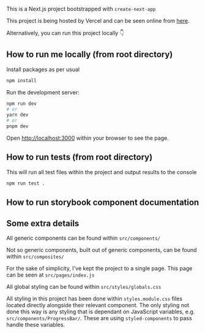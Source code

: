 This is a Next.js project bootstrapped with `create-next-app`

This project is being hosted by Vercel and can be seen online from [here](https://lodgify-technical-assignment.vercel.app/).

Alternatively, you can run this project locally 👇

## How to run me locally (from root directory)

Install packages as per usual
```bash
npm install
```

Run the development server:

```bash
npm run dev
# or
yarn dev
# or
pnpm dev
```

Open [http://localhost:3000](http://localhost:3000) within your browser to see the page.

## How to run tests (from root directory)

This will run all test files within the project and output results to the console
```bash
npm run test .
```

## How to run storybook component documentation

## Some extra details
All generic components can be found within
`src/components/`

Not so generic components, built out of generic components, can be found within
`src/composites/`

For the sake of simplicity, I've kept the project to a single page. This page can be seen at
`src/pages/index.js`

All global styling can be found within
`src/styles/globals.css`

All styling in this project has been done within `styles.module.css` files located directly alongside their relevant component. 
The only styling not done this way is any styling that is dependant on JavaScript variables, e.g. `src/components/ProgressBar/`. These are using `styled-components` to pass handle these variables.

